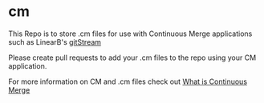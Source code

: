 # cm

This Repo is to store .cm files for use with Continuous Merge applications such as LinearB's [gitStream](http://gitstream.cm)

Please create pull requests to add your .cm files to the repo using your CM application.

For more information on CM and .cm files check out [What is Continuous Merge](https://linearb.io)

